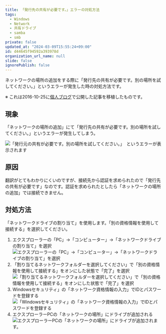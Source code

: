 ```yaml
---
title: 「発行先の共有が必要です。」エラーの対処方法
tags:
  - Windows
  - Network
  - 共有ドライブ
  - samba
  - smb
private: false
updated_at: "2024-03-09T15:55:24+09:00"
id: d44645f94592a393978d
organization_url_name: null
slide: false
ignorePublish: false
---
```


ネットワークの場所の追加をする際に「発行先の共有が必要です。別の場所を試してください。」というエラーが発生した時の対処方法です。

※ これは2016-10-25に[個人ブログ](https://bicstone.me)で公開した記事を移植したものです。

## 現象

「ネットワークの場所の追加」にて「発行先の共有が必要です。別の場所を試してください。」というエラーが発生してしまう。

![「発行元の共有が必要です。別の場所を試してください。」　というエラーが表示されます](https://qiita-image-store.s3.ap-northeast-1.amazonaws.com/0/684999/0efad4d0-6e29-4934-de19-b760f3dfd0a8.png)

## 原因

翻訳がとてもわかりにくいのですが、接続先から認証を求められたので「発行先の共有が必要です」なのです。認証を求められたとしたら「ネットワークの場所の追加」では接続できません。

## 対処方法

「ネットワークドライブの割り当て」を使用します。「別の資格情報を使用して接続する」を選択してください。

1. エクスプローラーの「PC」→「コンピューター」→「ネットワークドライブの割り当て」を選択
   ![エクスプローラーの「PC」→「コンピューター」→「ネットワークドライブの割り当て」を選択](https://qiita-image-store.s3.ap-northeast-1.amazonaws.com/0/684999/b1c55a52-464c-afe8-5f57-5274d6f8c1e4.png)
1. 「割り当てるネットワークフォルダーを選択してください」で「別の資格情報を使用して接続する」をオンにした状態で「完了」を選択
   ![「割り当てるネットワークフォルダーを選択してください」で「別の資格情報を使用して接続する」をオンにした状態で「完了」を選択](https://qiita-image-store.s3.ap-northeast-1.amazonaws.com/0/684999/8f378dba-aac2-ea27-8552-e32f83e18d47.png)
1. Windowsセキュリティ」の「ネットワーク資格情報の入力」でIDとパスワードを登録する
   ![「Windowsセキュリティ」の「ネットワーク資格情報の入力」でIDとパスワードを登録する](https://qiita-image-store.s3.ap-northeast-1.amazonaws.com/0/684999/f2087236-4857-ef4f-4dff-5747609a9a1a.png)
1. エクスプローラーPCの「ネットワークの場所」にドライブが追加される
   ![エクスプローラーPCの「ネットワークの場所」にドライブが追加されます。](https://qiita-image-store.s3.ap-northeast-1.amazonaws.com/0/684999/f30e3228-b069-7cd1-0b4d-c737c3bdc05c.png)
